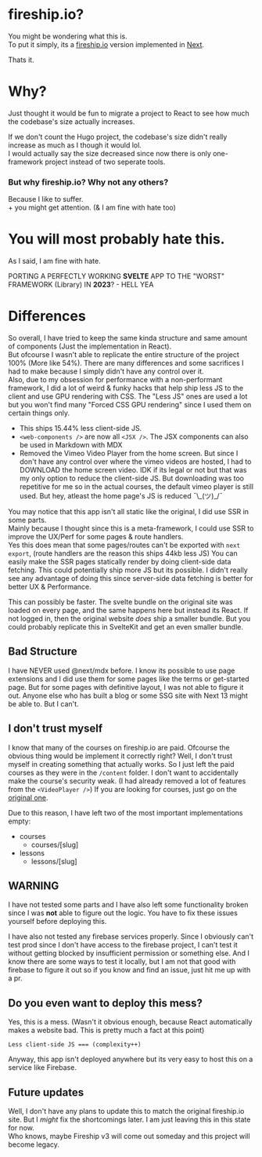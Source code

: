 # fireship.io?

You might be wondering what this is. <br />
To put it simply, its a [fireship.io](https://fireship.io) version implemented in [Next](https://nextjs.org).

Thats it.

# Why?

Just thought it would be fun to migrate a project to React to see how much the codebase's size actually increases.

If we don't count the Hugo project, the codebase's size didn't really increase as much as I though it would lol. <br />
I would actually say the size decreased since now there is only one-framework project instead of two seperate tools.

### But why fireship.io? Why not any others?

Because I like to suffer. <br />
\+ you might get attention. (& I am fine with hate too)

# You will most probably hate this.

As I said, I am fine with hate.

PORTING A PERFECTLY WORKING **SVELTE** APP TO THE "WORST" FRAMEWORK (Library) IN **2023**?
\- HELL YEA

# Differences

So overall, I have tried to keep the same kinda structure and same amount of components (Just the implementation in React). <br />
But ofcourse I wasn't able to replicate the entire structure of the project 100% (More like 54%). There are many differences and some sacrifices I had to make because I simply didn't have any control over it. <br />
Also, due to my obsession for performance with a non-performant framework, I did a lot of weird & funky hacks that help ship less JS to the client and use GPU rendering with CSS. The "Less JS" ones are used a lot but you won't find many "Forced CSS GPU rendering" since I used them on certain things only.

- This ships 15.44% less client-side JS.
- `<web-components />` are now all `<JSX />`. The JSX components can also be used in Markdown with MDX
- Removed the Vimeo Video Player from the home screen. But since I don't have any control over where the vimeo videos are hosted, I had to DOWNLOAD the home screen video. IDK if its legal or not but that was my only option to reduce the client-side JS. But downloading was too repetitive for me so in the actual courses, the default vimeo player is still used. But hey, atleast the home page's JS is reduced ¯\\\_(ツ)\_/¯

You may notice that this app isn't all static like the original, I did use SSR in some parts. <br />
Mainly because I thought since this is a meta-framework, I could use SSR to improve the UX/Perf for some pages & route handlers. <br />
Yes this does mean that some pages/routes can't be exported with `next export`, (route handlers are the reason this ships 44kb less JS)
You can easily make the SSR pages statically render by doing client-side data fetching. This could potentially ship more JS but its possible. I didn't really see any advantage of doing this since server-side data fetching is better for better UX & Performance. <br />

This can possibly be faster. The svelte bundle on the original site was loaded on every page, and the same happens here but instead its React. If not logged in, then the original website _does_ ship a smaller bundle. But you could probably replicate this in SvelteKit and get an even smaller bundle. <br />

## Bad Structure

I have NEVER used @next/mdx before. I know its possible to use page extensions and I did use them for some pages like the terms or get-started page. But for some pages with definitive layout, I was not able to figure it out. Anyone else who has built a blog or some SSG site with Next 13 might be able to. But I can't.

## I don't trust myself

I know that many of the courses on fireship.io are paid. Ofcourse the obvious thing would be implement it correctly right? Well, I don't trust myself in creating something that actually works. So I just left the paid courses as they were in the `/content` folder. I don't want to accidentally make the course's security weak. (I had already removed a lot of features from the `<VideoPlayer />`) If you are looking for courses, just go on the [original one](https://fireship.io/courses).

Due to this reason, I have left two of the most important implementations empty:

- courses
  - courses/[slug]
- lessons
  - lessons/[slug]

## WARNING

I have not tested some parts and I have also left some functionality broken since I was **not** able to figure out the logic. You have to fix these issues yourself before deploying this.

I have also not tested any firebase services properly. Since I obviously can't test prod since I don't have access to the firebase project, I can't test it without getting blocked by insufficient permission or something else. And I know there are some ways to test it locally, but I am not that good with firebase to figure it out so if you know and find an issue, just hit me up with a pr.

## Do you even want to deploy this mess?

Yes, this is a mess. (Wasn't it obvious enough, because React automatically makes a website bad. This is pretty much a fact at this point)

`Less client-side JS === (complexity++)`

Anyway, this app isn't deployed anywhere but its very easy to host this on a service like Firebase. <br />

## Future updates

Well, I don't have any plans to update this to match the original fireship.io site. But I _might_ fix the shortcomings later. I am just leaving this in this state for now. <br />
Who knows, maybe Fireship v3 will come out someday and this project will become legacy.
